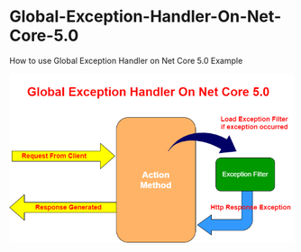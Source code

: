 # Global-Exception-Handler-On-Net-Core-5.0
How to use Global Exception Handler on Net Core 5.0 Example


![Alt text](https://raw.githubusercontent.com/sinanguc/Global-Exception-Handler-On-Net-Core-5.0/master/Documents/Global%20Exception%20Handler.png "Architecture")
